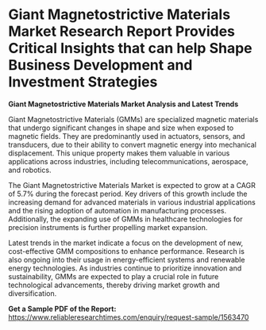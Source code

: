 <p><h1>Giant Magnetostrictive Materials Market Research Report Provides Critical Insights that can help Shape Business Development and Investment Strategies</h1></p><p><strong>Giant Magnetostrictive Materials Market Analysis and Latest Trends</strong></p>
<p><p>Giant Magnetostrictive Materials (GMMs) are specialized magnetic materials that undergo significant changes in shape and size when exposed to magnetic fields. They are predominantly used in actuators, sensors, and transducers, due to their ability to convert magnetic energy into mechanical displacement. This unique property makes them valuable in various applications across industries, including telecommunications, aerospace, and robotics.</p><p>The Giant Magnetostrictive Materials Market is expected to grow at a CAGR of 5.7% during the forecast period. Key drivers of this growth include the increasing demand for advanced materials in various industrial applications and the rising adoption of automation in manufacturing processes. Additionally, the expanding use of GMMs in healthcare technologies for precision instruments is further propelling market expansion.</p><p>Latest trends in the market indicate a focus on the development of new, cost-effective GMM compositions to enhance performance. Research is also ongoing into their usage in energy-efficient systems and renewable energy technologies. As industries continue to prioritize innovation and sustainability, GMMs are expected to play a crucial role in future technological advancements, thereby driving market growth and diversification.</p></p>
<p><strong>Get a Sample PDF of the Report:&nbsp;</strong> <a href="https://www.reliableresearchtimes.com/enquiry/request-sample/1563470?utm_campaign=2464&utm_medium=2&utm_source=Github&utm_content=ia&utm_term=02042025&utm_id=giant-magnetostrictive-materials">https://www.reliableresearchtimes.com/enquiry/request-sample/1563470</a></p>
<p>&nbsp;</p>
<p><strong>Giant Magnetostrictive Materials Major Market Players</strong></p>
<p><p>The Giant Magnetostrictive Materials (GMM) market is characterized by several key players, each offering unique products and innovations. Notable companies in this arena include ETREMA Products, Grirem Advanced Materials, Rare Earth Products, Gansu Tianxing Rare Earth Functional Materials, and Itaca Magnetic Materials.</p><p>ETREMA Products is a leading manufacturer specializing in magnetostrictive materials, particularly Terfenol-D, which exhibits significant magnetostrictive properties. The company has experienced steady growth due to increasing demand from sectors like aerospace and automotive. ETREMA’s strategic focus on R&D positions it for future expansion, especially as applications in sensor technology and actuators grow.</p><p>Grirem Advanced Materials, based in China, has been at the forefront of developing high-performance magnetostrictive materials. Their focus on rare earth materials has allowed them to carve a niche in the market. Grirem's innovative solutions have led to substantial sales growth, driven by rising demand in industrial applications and renewable energy technologies.</p><p>Rare Earth Products, also specializing in rare earth magnetostrictive materials, has seen increased demand across various sectors, bolstered by advancements in smart devices that require precise actuation mechanisms. The company is poised for further growth as applications in automation and robotics expand.</p><p>Gansu Tianxing and Itaca Magnetic Materials contribute to the competitive landscape by focusing on specialized GMM production for emerging technologies, including IoT and robotics. Their tailored solutions have garnered attention, enhancing their market share.</p><p>As of recent estimates, the global GMM market is projected to grow significantly, with a compound annual growth rate (CAGR) of around [specific percentage] through the next five years. Overall, the combined strategies of these players will shape the future trajectory of the GMM market, as technological advancements and demand continue to rise.</p></p>
<p>&nbsp;</p>
<p><strong>What Are The Key Opportunities For Giant Magnetostrictive Materials Manufacturers?</strong></p>
<p><p>The Giant Magnetostrictive Materials (GMM) market is poised for significant growth, driven by increasing demand for advanced magnetic materials in applications such as sensors, actuators, and energy harvesting. The market is projected to expand at a CAGR of over 7% from 2023 to 2030, fueled by advancements in nanotechnology and the rising adoption of GMM in industrial automation and aerospace sectors. Regions like North America and Asia-Pacific are leading due to robust manufacturing infrastructures. Future prospects include enhanced material properties and cost reductions, which will further broaden their applicability, driving innovation and competitive dynamics in the market.</p></p>
<p><strong>Inquire or Share Your Questions If Any Before Purchasing This Report:</strong> <a href="https://www.reliableresearchtimes.com/enquiry/pre-order-enquiry/1563470?utm_campaign=2464&utm_medium=2&utm_source=Github&utm_content=ia&utm_term=02042025&utm_id=giant-magnetostrictive-materials">https://www.reliableresearchtimes.com/enquiry/pre-order-enquiry/1563470</a></p>
<p>&nbsp;</p>
<p><strong>Market Segmentation</strong></p>
<p><strong>The Giant Magnetostrictive Materials Market Analysis by types is segmented into:</strong></p>
<p><ul><li>Metals and Alloys</li><li>Iron Nickel Alloy</li><li>Iron-Cobalt Alloy</li></ul></p>
<p><p>The Giant Magnetostrictive Materials (GMM) market includes various types, primarily categorized into metals and alloys. Metals such as iron-nickel alloys exhibit significant magnetostrictive properties, ideal for applications in sensors and actuators. Similarly, iron-cobalt alloys are known for their high magnetostrictive output, enhancing performance in precision devices. These materials are leveraged across various industries, including aerospace, automotive, and electronics, due to their ability to transform magnetic energy into mechanical motion, driving advancements in technology and innovation.</p></p>
<p><strong>Purchase this Report:&nbsp;</strong><a href="https://www.reliableresearchtimes.com/purchase/1563470?utm_campaign=2464&utm_medium=2&utm_source=Github&utm_content=ia&utm_term=02042025&utm_id=giant-magnetostrictive-materials">https://www.reliableresearchtimes.com/purchase/1563470</a></p>
<p>&nbsp;</p>
<p><strong>The Giant Magnetostrictive Materials Market Industry Research by Application is segmented into:</strong></p>
<p><ul><li>Aerospace</li><li>Military</li><li>Electronics</li></ul></p>
<p><p>Giant magnetostrictive materials (GMMs) are utilized in various applications across aerospace, military, and electronics sectors due to their ability to convert magnetic energy into mechanical deformation. In aerospace, GMMs enhance vibration control and precision actuation in aircraft systems. The military sector leverages GMMs for advanced sensing and precision guidance systems, while in electronics, they are integral to the development of sensors, transducers, and actuators that require high sensitivity and reliability. Their diverse applications drive innovation and performance across these industries.</p></p>
<p><a href="https://www.reliableresearchtimes.com/giant-magnetostrictive-materials-r1563470?utm_campaign=2464&utm_medium=2&utm_source=Github&utm_content=ia&utm_term=02042025&utm_id=giant-magnetostrictive-materials">&nbsp;https://www.reliableresearchtimes.com/giant-magnetostrictive-materials-r1563470</a></p>
<p><strong>In terms of Region, the Giant Magnetostrictive Materials Market Players available by Region are:</strong></p>
<p>
    <p> <strong> North America: </strong>
        <ul>
            <li>United States</li>
            <li>Canada</li>
        </ul>
        </p> 
    <p> <strong> Europe: </strong>
        <ul>
            <li>Germany</li>
            <li>France</li>
            <li>U.K.</li>
            <li>Italy</li>
            <li>Russia</li>
        </ul>
        </p> 
    <p> <strong> Asia-Pacific: </strong>
        <ul>
            <li>China</li>
            <li>Japan</li>
            <li>South Korea</li>
            <li>India</li>
            <li>Australia</li>
            <li>China Taiwan</li>
            <li>Indonesia</li>
            <li>Thailand</li>
            <li>Malaysia</li>
        </ul>
        </p> 
    <p> <strong> Latin America: </strong>
        <ul>
            <li>Mexico</li>
            <li>Brazil</li>
            <li>Argentina Korea</li>
            <li>Colombia</li>
        </ul>
        </p> 
    <p> <strong> Middle East & Africa: </strong>
        <ul>
            <li>Turkey</li>
            <li>Saudi</li>
            <li>Arabia</li>
            <li>UAE</li>
            <li>Korea</li>
        </ul>
    </p>
    </p>
<p><p>The Giant Magnetostrictive Materials (GMM) market exhibits significant growth across various regions, with North America and Asia-Pacific leading the charge. North America is projected to hold a dominant market share of approximately 40%, driven by technological advancements and increasing demand in industrial applications. Asia-Pacific follows closely at around 30%, fueled by robust manufacturing sectors in countries like China, which is also expected to capture a substantial share of 20%. Europe remains competitive, contributing about 10% to the overall market valuation.</p></p>
<p><strong>Purchase this Report: </strong><a href="https://www.reliableresearchtimes.com/purchase/1563470?utm_campaign=2464&utm_medium=2&utm_source=Github&utm_content=ia&utm_term=02042025&utm_id=giant-magnetostrictive-materials">https://www.reliableresearchtimes.com/purchase/1563470</a></p>
<p>&nbsp;<strong>Get a Sample PDF of the Report:&nbsp;&nbsp;</strong><a href="https://www.reliableresearchtimes.com/enquiry/request-sample/1563470?utm_campaign=2464&utm_medium=2&utm_source=Github&utm_content=ia&utm_term=02042025&utm_id=giant-magnetostrictive-materials">https://www.reliableresearchtimes.com/enquiry/request-sample/1563470</a></p>
<p><strong></strong></p>
<p><p><a href="https://github.com/ilonaenterline65/Market-Research-Report-List-1/blob/main/special-engineering-plastics-market.md?utm_campaign=2464&utm_medium=2&utm_source=Github&utm_content=ia&utm_term=02042025&utm_id=giant-magnetostrictive-materials">Special Engineering Plastics Market</a></p></p>